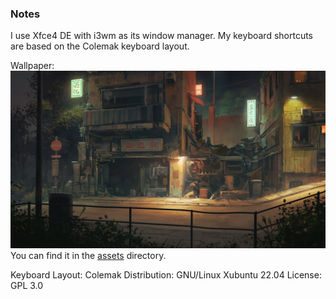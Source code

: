 ### Notes
I use Xfce4 DE with i3wm as its window manager. My keyboard shortcuts are based on the Colemak keyboard layout.

Wallpaper: 
![](assets/wall.jpg)
You can find it in the [assets](assets) directory.

Keyboard Layout: Colemak
Distribution: GNU/Linux Xubuntu 22.04
License: GPL 3.0
